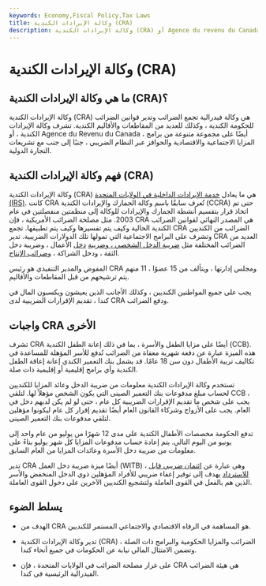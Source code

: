 ```yaml
---
keywords: Economy,Fiscal Policy,Tax Laws
title: وكالة الإيرادات الكندية (CRA)
description: وكالة الإيرادات الكندية (CRA) أو Agence du revenu du Canada هي وكالة فيدرالية تجمع الضرائب وتدير قوانين الضرائب للحكومة الكندية.
---
```


# وكالة الإيرادات الكندية (CRA)
## ما هي وكالة الإيرادات الكندية (CRA)؟

وكالة الإيرادات الكندية (CRA) هي وكالة فيدرالية تجمع الضرائب وتدير قوانين الضرائب للحكومة الكندية ، وكذلك للعديد من المقاطعات والأقاليم الكندية. تشرف وكالة الإيرادات الكندية ، أو Agence du Revenu du Canada ، أيضًا على مجموعة متنوعة من برامج المزايا الاجتماعية والاقتصادية والحوافز عبر النظام الضريبي ، جنبًا إلى جنب مع تشريعات التجارة الدولية.

## فهم وكالة الإيرادات الكندية (CRA)

وكالة الإيرادات الكندية (CRA) هي ما يعادل [خدمة الإيرادات الداخلية في الولايات المتحدة](/irs) [(IRS)](/irs). كانت CRA تُعرف سابقًا باسم وكالة الجمارك والإيرادات الكندية (CCRA) حتى تم اتخاذ قرار بتقسيم أنشطة الجمارك والإيرادات للوكالة إلى منظمتين منفصلتين في عام 2003. مثل مصلحة الضرائب الأمريكية ، فإن CRA هي المصدر النهائي لقوانين الضرائب الكندية الحالية وكيف يتم تفسيرها وكيف يتم تطبيقها. تجمع CRA الضرائب من الكنديين وتشرف على البرامج الاجتماعية التي تمولها تلك الدولارات الضريبية. تدير CRA العديد من الضرائب المختلفة مثل [ضريبة الدخل الشخصي ، وضريبة](/incometax) [دخل](/incometax) الأعمال ، وضريبة دخل الثقة ، ودخل الشراكة ، [وضرائب الإنتاج](/excisetax).

المفوض والمدير التنفيذي هو رئيس CRA ومجلس إدارتها ، ويتألف من 15 عضوًا ، 11 منهم يتم ترشيحهم من قبل المقاطعات والأقاليم.

يجب على جميع المواطنين الكنديين ، وكذلك الأجانب الذين يعيشون ويكسبون المال في كندا ، تقديم الإقرارات الضريبية لدى CRA ودفع الضرائب.

## واجبات CRA الأخرى

تشرف CRA أيضًا على مزايا الطفل والأسرة ، بما في ذلك إعانة الطفل الكندية (CCB). هذه الميزة عبارة عن دفعة شهرية معفاة من الضرائب تُدفع للأسر المؤهلة للمساعدة في تكاليف تربية الأطفال دون سن 18 عامًا. قد يشمل بنك التعمير الكندي إعانة إعاقة الطفل الكندية وأي برامج إقليمية أو إقليمية ذات صلة.

تستخدم وكالة الإيرادات الكندية معلومات من ضريبة الدخل وعائد المزايا للكنديين لحساب مبلغ مدفوعات بنك التعمير الصينى التي يكون الشخص مؤهلاً لها. لتلقي CCB ، يجب على شخص ما تقديم الإقرارات الضريبية كل عام ، حتى لو لم يكن لديهم دخل في العام. يجب على الأزواج وشركاء القانون العام أيضًا تقديم إقرار كل عام ليكونوا مؤهلين لتلقي مدفوعات بنك التعمير الصينى.

تدفع الحكومة مخصصات الأطفال الكندية على مدى 12 شهرًا من يوليو من عام واحد إلى يونيو من اليوم التالي. يتم إعادة حساب مدفوعات المزايا كل شهر يوليو بناءً على معلومات من ضريبة دخل الأسرة وعائدات المزايا من العام السابق.

تدير CRA أيضًا ميزة ضريبة دخل العمل (WITB) ، وهي عبارة عن [ائتمان ضريبي قابل للاسترداد](/taxcredit) يهدف إلى توفير إعفاء ضريبي للأفراد المؤهلين ذوي الدخل المنخفض والأسر الذين هم بالفعل في القوى العاملة ولتشجيع الكنديين الآخرين على دخول القوى العاملة.

## يسلط الضوء

- الهدف من CRA هو المساهمة في الرفاه الاقتصادي والاجتماعي المستمر للكنديين.

- تدير وكالة الإيرادات الكندية (CRA) الضرائب والمزايا الحكومية والبرامج ذات الصلة ، وتضمن الامتثال المالي نيابة عن الحكومات في جميع أنحاء كندا.

- على غرار مصلحة الضرائب في الولايات المتحدة ، فإن CRA هي هيئة الضرائب الفيدرالية الرئيسية في كندا.

